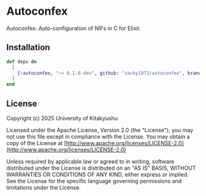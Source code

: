 # Autoconfex

Autoconfex: Auto-configuration of NIFs in C for Elixir.

## Installation

```elixir
def deps do
  [
    {:autoconfex, "~> 0.1.0-dev", github: "zacky1972/autoconfex", branch: "main"}
  ]
end
```

## License

Copyright (c) 2025 University of Kitakyushu

Licensed under the Apache License, Version 2.0 (the "License");
you may not use this file except in compliance with the License.
You may obtain a copy of the License at [http://www.apache.org/licenses/LICENSE-2.0](http://www.apache.org/licenses/LICENSE-2.0)

Unless required by applicable law or agreed to in writing, software
distributed under the License is distributed on an "AS IS" BASIS,
WITHOUT WARRANTIES OR CONDITIONS OF ANY KIND, either express or implied.
See the License for the specific language governing permissions and
limitations under the License.


